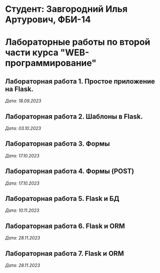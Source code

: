 # Студент: Завгородний Илья Артурович, ФБИ-14

# Лабораторные работы по второй части курса "WEB-программирование"

## Лабораторная работа 1. Простое приложение на Flask.

*Дата: 18.09.2023*

## Лабораторная работа 2. Шаблоны в Flask.

*Дата: 03.10.2023*

## Лабораторная работа 3. Формы

*Дата: 17.10.2023*

## Лабораторная работа 4. Формы (POST)

*Дата: 17.10.2023*

## Лабораторная работа 5. Flask и БД

*Дата: 10.11.2023*

## Лабораторная работа 6. Flask и ORM

*Дата: 28.11.2023*

## Лабораторная работа 7. Flask и ORM

*Дата: 28.11.2023*